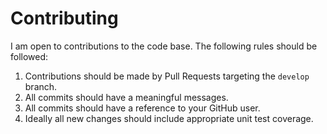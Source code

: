 # Contributing

I am open to contributions to the code base. The following rules should be followed:

1. Contributions should be made by Pull Requests targeting the `develop` branch.
2. All commits should have a meaningful messages.
3. All commits should have a reference to your GitHub user.
4. Ideally all new changes should include appropriate unit test coverage.
